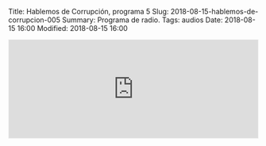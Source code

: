 Title: Hablemos de Corrupción, programa 5
Slug: 2018-08-15-hablemos-de-corrupcion-005
Summary: Programa de radio.
Tags: audios
Date: 2018-08-15 16:00
Modified: 2018-08-15 16:00


<iframe id='audio_34955423' frameborder='0' allowfullscreen='' scrolling='no' height='200' style='border:1px solid #EEE; box-sizing:border-box; width:100%;' src="https://mx.ivoox.com/es/player_ej_34955423_4_1.html?c1=ff6600"></iframe>
